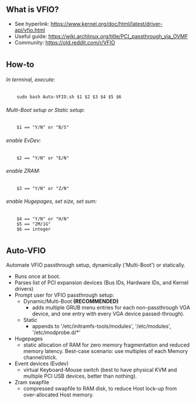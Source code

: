 ## What is VFIO?
* See hyperlink:  https://www.kernel.org/doc/html/latest/driver-api/vfio.html
* Useful guide:   https://wiki.archlinux.org/title/PCI_passthrough_via_OVMF
* Community:      https://old.reddit.com/r/VFIO

#
## How-to
###### In terminal, execute:

        sudo bash Auto-VFIO.sh $1 $2 $3 $4 $5 $6
###### Multi-Boot setup or Static setup:
        $1 == "Y/N" or "B/S"
###### enable EvDev:
        $2 == "Y/N" or "E/N"
###### enable ZRAM:
        $3 == "Y/N" or "Z/N"
###### enable Hugepages, set size, set sum:
        $4 == "Y/N" or "H/N"
        $5 == "2M/1G"
        $6 == integer

#
## Auto-VFIO
Automate VFIO passthrough setup, dynamically ('Multi-Boot') or statically.
* Runs once at boot.
* Parses list of PCI expansion devices (Bus IDs, Hardware IDs, and Kernel drivers)
* Prompt user for VFIO passthrough setup:
    * Dynamic/Multi-Boot    **(RECOMMENDED)**
        * adds multiple GRUB menu entries for each non-passthrough VGA device, and one entry with every VGA device passed-through). 
    * Static
        * appends to '/etc/initramfs-tools/modules', '/etc/modules', '/etc/modprobe.d/*' 
* Hugepages
    * static allocation of RAM for zero memory fragmentation and reduced memory latency.        Best-case scenario: use multiples of each Memory channel/stick.
* Event devices (Evdev)
    * virtual Keyboard-Mouse switch (best to have physical KVM and multiple PCI USB devices, better than nothing).
* Zram swapfile
    * compressed swapfile to RAM disk, to reduce Host lock-up from over-allocated Host memory.
